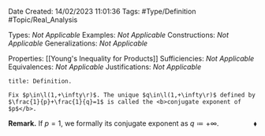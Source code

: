 <div class="topSpace"></div>

Date Created: 14/02/2023 11:01:36
Tags: #Type/Definition #Topic/Real_Analysis

Types: <i>Not Applicable</i>
Examples: <i>Not Applicable</i>
Constructions: <i>Not Applicable</i>
Generalizations: <i>Not Applicable</i>

Properties: [[Young's Inequality for Products]]
Sufficiencies: <i>Not Applicable</i>
Equivalences: <i>Not Applicable</i>
Justifications: <i>Not Applicable</i>

``` ad-Definition
title: Definition.

Fix $p\in\l(1,+\infty\r)$. The unique $q\in\l(1,+\infty\r)$ defined by $\frac{1}{p}+\frac{1}{q}=1$ is called the <b>conjugate exponent of $p$</b>.

```

<b>Remark.</b> If $p=1$, we formally its conjugate exponent as $q\coloneqq+\infty$.<span style="float:right;">$\blacklozenge$</span>

